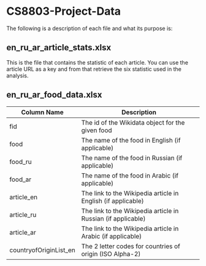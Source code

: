 # CS8803-Project-Data
The following is a description of each file and what its purpose is:
## en_ru_ar_article_stats.xlsx
This is the file that contains the statistic of each article. You can use the article URL as a key and from that retrieve the six statistic used in the analysis.
## en_ru_ar_food_data.xlsx
| Column Name | Description |
| ----------- | ----------- |
| fid                      | The id of the Wikidata object for the given food                    |
| food                     | The name of the food in English (if applicable)                     |
| food_ru                  | The name of the food in Russian (if applicable)                     |
| food_ar                  | The name of the food in Arabic (if applicable)                      |
| article_en               | The link to the Wikipedia article in English (if applicable)        |
| article_ru               | The link to the Wikipedia article in Russian (if applicable)        |
| article_ar               | The link to the Wikipedia article in Arabic (if applicable)         |
| countryofOriginList_en   | The 2 letter codes for countries of origin (ISO Alpha-2)            |
